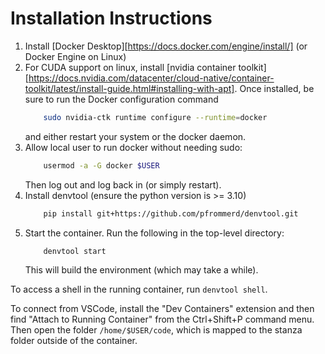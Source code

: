 # Installation Instructions

 1. Install [Docker Desktop][https://docs.docker.com/engine/install/] (or Docker Engine on Linux)
 2. For CUDA support on linux, install [nvidia container toolkit][https://docs.nvidia.com/datacenter/cloud-native/container-toolkit/latest/install-guide.html#installing-with-apt]. Once installed, be sure to run the Docker configuration command
    ```bash
        sudo nvidia-ctk runtime configure --runtime=docker
    ```
    and either restart your system or the docker daemon.
 3. Allow local user to run docker without needing sudo:
    ```bash
        usermod -a -G docker $USER
    ```
    Then log out and log back in (or simply restart).
 4. Install denvtool (ensure the python version is >= 3.10)
    ```bash
        pip install git+https://github.com/pfrommerd/denvtool.git
    ```
 5. Start the container. Run the following in the top-level directory:
    ```bash
        denvtool start
    ```
    This will build the environment (which may take a while).

To access a shell in the running container, run ```denvtool shell```.

To connect from VSCode, install the "Dev Containers" extension and then find "Attach to Running Container" from the Ctrl+Shift+P command menu. Then open the folder ```/home/$USER/code```, which is mapped to the stanza folder outside of the container.
